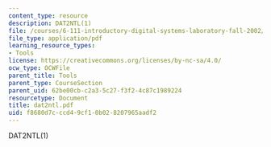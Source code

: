 ```yaml
---
content_type: resource
description: DAT2NTL(1)
file: /courses/6-111-introductory-digital-systems-laboratory-fall-2002/f8680d7cccd49cf10b028207965aadf2_dat2ntl.pdf
file_type: application/pdf
learning_resource_types:
- Tools
license: https://creativecommons.org/licenses/by-nc-sa/4.0/
ocw_type: OCWFile
parent_title: Tools
parent_type: CourseSection
parent_uid: 62be00cb-c2a3-5c27-f3f2-4c87c1989224
resourcetype: Document
title: dat2ntl.pdf
uid: f8680d7c-ccd4-9cf1-0b02-8207965aadf2
---
```

DAT2NTL(1)